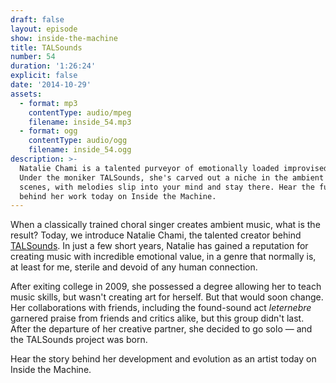 ```yaml
---
draft: false
layout: episode
show: inside-the-machine
title: TALSounds
number: 54
duration: '1:26:24'
explicit: false
date: '2014-10-29'
assets:
  - format: mp3
    contentType: audio/mpeg
    filename: inside_54.mp3
  - format: ogg
    contentType: audio/ogg
    filename: inside_54.ogg
description: >-
  Natalie Chami is a talented purveyor of emotionally loaded improvised music.
  Under the moniker TALSounds, she's carved out a niche in the ambient and drone
  scenes, with melodies slip into your mind and stay there. Hear the full story
  behind her work today on Inside the Machine.
---
```

When a classically trained choral singer creates ambient music, what is the result? Today, we introduce Natalie Chami, the talented creator behind [TALSounds](http://talsounds.com). In just a few short years, Natalie has gained a reputation for creating music with incredible emotional value, in a genre that normally is, at least for me, sterile and devoid of any human connection.

After exiting college in 2009, she possessed a degree allowing her to teach music skills, but wasn't creating art for herself. But that would soon change. Her collaborations with friends, including the found-sound act *leternebre* garnered praise from friends and critics alike, but this group didn't last. After the departure of her creative partner, she decided to go solo &mdash; and the TALSounds project was born.

Hear the story behind her development and evolution as an artist today on Inside the Machine.